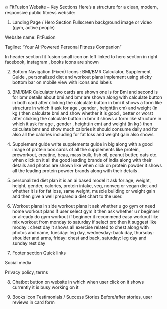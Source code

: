 🔥 FitFusion Website – Key Sections
Here’s a structure for a clean, modern, responsive public fitness website:

1. Landing Page / Hero Section
Fullscreen background image or video (gym, active people)

Website name: FitFusion

Tagline: “Your AI-Powered Personal Fitness Companion”

In header section 
fit fusion small icon on left linked to hero section 
in right facebook, instagram , books icons are shown

2. Bottom Navigation (Fixed)
Icons : BMI/BMR Calculator, Supplement Guide , personalized diet and workout plans
implement using sticky bottom bar on mobile view with icons and labels

3. BMI/BMR Calculator
two cards are shown one is for Bmi  and second is for bmr 
details about bmi and bmr are shown along with calculate button in both card
after clicking the calculate button in bmi it shows a form like structure in which it ask for age , gender , height(in cm) and weight (in kg ) then calculate bmi and show whether it is good , better or worst 
after clicking the calculate button in bmr it shows a form like structure in which it ask for age , gender , height(in cm) and weight (in kg ) then calculate bmr and show much calories it should consume daily and for also all the calories including for fat loss and weight gain also shows

4. Supplement guide 
write supplements guide in big along with a good image of protein box
cards of all the supplements like protein, preworkout, creatine, bcaa, mass bulk, fish oil, peanut butter, oats etc. 
when click on it all the good leading brands of india along with their details and photos are shown like when click on protein powder it shows all the leading protein powder brands along with their details .

5. personalized diet plan 
it is an ai based model it ask for age, weight, height, gender, calories, protein intake, veg, nonveg or vegan diet and whether it is for fat loss, same weight, muscle building or weight gain and then give a well prepared a diet chart to the user.

6. Workout plans
in side workout plans it ask whether u go gym or need home workout plans if user select gym it then ask whether u r beginner or already do gym workout if beginner it recommend easy workout like mix workout from monday to saturday if select pro then it suggest like moday : chest day it shows all exercise related to chest along with photos and name, tuesday: leg day, wednesday: back day, thursday: shoulder and arms, friday: chest and back, saturday: leg day and sunday rest day

7. Footer section
Quick links

Social media

Privacy policy, terms

8. Chatbot button on website 
in which when user click on it shows currently it is busy working on it

9. Books icon
Testimonials / Success Stories
Before/after stories, user reviews in card form